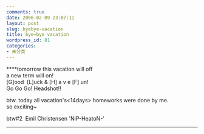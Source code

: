 ```yaml
---
comments: true
date: 2006-02-09 23:07:11
layout: post
slug: byebye-vacation
title: bye~bye vacation
wordpress_id: 81
categories:
- 未分类
---
```


****tomorrow this vacation will off  
a new term will on!    
[G]ood  [L]uck & [H] a v e [F] un!  
Go Go Go! Headshot!!  
  
btw. today all vacation's<14days> homeworks were done by me.  
so exciting~  
  
btw#2  Emil Christensen 'NiP-HeatoN-' <inactive>     
****
